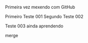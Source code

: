 Primeira vez mexendo com GitHub

Primeiro Teste 001
Segundo Teste 002

Teste 003 
ainda aprendendo

merge